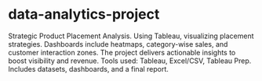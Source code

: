 # data-analytics-project
Strategic Product Placement Analysis. Using Tableau, visualizing placement strategies. Dashboards include heatmaps, category-wise sales, and customer interaction zones. The project delivers actionable insights to boost visibility and revenue. Tools used: Tableau, Excel/CSV, Tableau Prep. Includes datasets, dashboards, and a final report.
